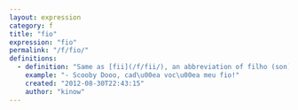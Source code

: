 ```yaml
---
layout: expression
category: f
title: "fio"
expression: "fio"
permalink: "/f/fio/"
definitions:
  - definition: "Same as [fii](/f/fii/), an abbreviation of filho (son)."
    example: "- Scooby Dooo, cad\u00ea voc\u00ea meu fio!"
    created: "2012-08-30T22:43:15"
    author: "kinow"
---
```

